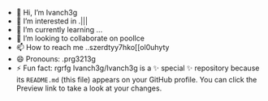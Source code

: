 - 👋 Hi, I’m Ivanch3g
- 👀 I’m interested in .|||
- 🌱 I’m currently learning ...
- 💞️ I’m looking to collaborate on poollce
- 📫 How to reach me ..szerdtyy7hko[[ol0uhyty
- 😄 Pronouns: .prg3213g
- ⚡ Fun fact: rgrfg
Ivanch3g/Ivanch3g is a ✨ special ✨ repository because its `README.md` (this file) appears on your GitHub profile.
You can click the Preview link to take a look at your changes.
